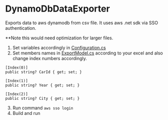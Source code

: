 # DynamoDbDataExporter

Exports data to aws dynamodb from csv file.
It uses aws .net sdk via SSO authentication. 

**Note this would need optimization for larger files. 

1. Set variables accordingly in [Configuration.cs](https://github.com/ajjadoon18/DynamoDbDataExporter/blob/master/Configuration.cs)
2. Set members names in [ExportModel.cs](https://github.com/ajjadoon18/DynamoDbDataExporter/blob/master/ExportModel.cs) according to your excel and also change index numbers accordingly.
```
[Index(0)]
public string? CarId { get; set; }

[Index(1)]
public string? Year { get; set; }

[Index(2)]
public string? City { get; set; }
```
3. Run command ``` aws sso login ```
4. Build and run
